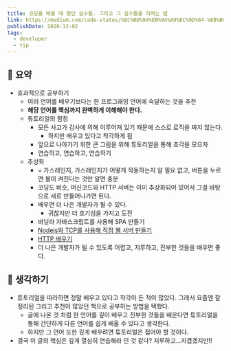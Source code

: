 ```yaml
---
title: 코딩을 배울 때 했던 실수들. 그리고 그 실수들을 피하는 법
link: https://medium.com/code-states/%EC%BD%94%EB%94%A9%EC%9D%84-%EB%B0%B0%EC%9A%B8-%EB%95%8C-%ED%96%88%EB%8D%98-%EC%8B%A4%EC%88%98%EB%93%A4-%EA%B7%B8%EB%A6%AC%EA%B3%A0-%EA%B7%B8-%EC%8B%A4%EC%88%98%EB%93%A4%EC%9D%84-%ED%94%BC%ED%95%98%EB%8A%94-%EB%B2%95-3497a80217ff
publishDate: 2020-12-02
tags:  
  - developer
  - tip
---
```

## 📝 요약 
- 효과적으로 공부하기
  - 여러 언어를 배우기보다는 한 프로그래밍 언어에 숙달하는 것을 추천
  - **해당 언어를 핵심까지 완벽하게 이해해야 한다.**
  - 튜토리얼의 함정 
    - 모든 사고가 강사에 의해 이루어져 있기 때문에 스스로 로직을 짜지 않는다.   
      - 하지만 배우고 있다고 착각하게 됨 
    - 앞으로 나아가기 위한 큰 그림을 위해 튜토리얼을 통해 조각을 모으자 
    - 연습하고, 연습하고, 연습하기
  - 추상화
    - = 가스레인지, 가스레인지가 어떻게 작동하는지 알 필요 없고, 버튼을 누르면 불이 켜진다는 것만 알면 충분
    - 코딩도 비슷, 머신코드와 HTTP 서버는 이미 추상화되어 있어서 그걸 바탕으로 새로 만들어나가면 된다. 
    - 배우면 더 나은 개발자가 될 수 있다. 
      - 귀찮지만 더 호기심을 가지고 도전 
    - 바닐라 자바스크립트를 사용해 SPA 만들기
    - [Nodejs와 TCP를 사용해 직접 웹 서버 만들기](https://www.youtube.com/watch?v=R5uwuG1wPR8&feature=youtu.be)
    - [HTTP 배우기](https://www.youtube.com/watch?v=0ykAOzJb-U8&feature=youtu.be) 
    - 더 나은 개발자가 될 수 있도록 어렵고, 지루하고, 진부한 것들을 배우면 좋다. 

## 🤔 생각하기 
- 튜토리얼을 따라하면 정말 배우고 있다고 착각이 든 적이 많았다. 그래서 요즘엔 잘 정리된 그리고 추천이 많았던 책으로 공부하는 방법을 택했다.  
  - 글에 나온 것 처럼 한 언어를 깊이 배우고 진부한 것들을 배운다면 튜토리얼을 통해 간단하게 다른 언어를 쉽게 배울 수 있다고 생각한다.  
  - 하지만 그 언어 또한 깊게 배우려면 튜토리얼은 접어야 할 것이다.  
- 결국 이 글의 핵심은 깊게 열심히 연습해라 인 것 같다? 지루하고...지겹겠지만!! 